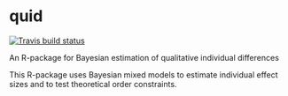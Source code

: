 # quid
<!-- badges: start -->
[![Travis build status](https://travis-ci.com/lukasklima/quid.svg?branch=master)](https://travis-ci.com/lukasklima/quid)
<!-- badges: end -->

An R-package for Bayesian estimation of qualitative individual differences

This R-package uses Bayesian mixed models to estimate individual effect sizes and to test theoretical order constraints.
